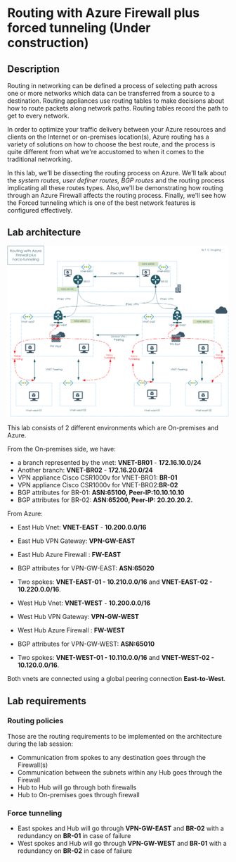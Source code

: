 # Routing with Azure Firewall plus forced tunneling (Under construction)

## Description

Routing in networking can be defined a process of selecting path across one or more networks which data can be transferred from a source to a destination. Routing appliances use routing tables to make decisions about how to route packets along network paths. Routing tables record the path to get to every network.

In order to optimize your traffic delivery between your Azure resources and clients on the Internet or on-premises location(s), Azure routing has a variety of solutions on how to choose the best route, and the process is quite different from what we're accustomed to when it comes to the traditional networking.

In this lab, we'll be dissecting the routing process on Azure. We'll talk about the *system routes, user definer routes, BGP routes* and the routing process implicating all these routes types. Also,we'll be demonstrating how routing through an Azure Firewall affects the routing process. Finally, we'll see how the Forced tunneling which is one of the best network features is configured effectively.

## Lab architecture

![RoutingWithFW](https://github.com/Tchimwa/Routing-with-Azure-Firewall-plus-forced-tunneling/blob/main/images/RoutingWithAzFW.png)

This lab consists of 2 different environments which are On-premises and Azure.

From the On-premises side, we have:

- a branch represented by the vnet: **VNET-BR01** - **172.16.10.0/24**
- Another branch: **VNET-BR02** - **172.16.20.0/24**
- VPN appliance Cisco CSR1000v for VNET-BRO1: **BR-01**
- VPN appliance Cisco CSR1000v for VNET-BRO2:**BR-02**
- BGP attributes for BR-01: **ASN:65100, Peer-IP:10.10.10.10**
- BGP attributes for BR-02: **ASN:65200, Peer-IP: 20.20.20.2.**

From Azure:

- East Hub Vnet: **VNET-EAST** - **10.200.0.0/16**
- East Hub VPN Gateway: **VPN-GW-EAST**
- East Hub Azure Firewall : **FW-EAST**
- BGP attributes for VPN-GW-EAST: **ASN:65020**
- Two spokes: **VNET-EAST-01 - 10.210.0.0/16** and **VNET-EAST-02 - 10.220.0.0/16**.

- West Hub Vnet: **VNET-WEST** - **10.200.0.0/16**
- West Hub VPN Gateway: **VPN-GW-WEST**
- West Hub Azure Firewall : **FW-WEST**
- BGP attributes for VPN-GW-WEST: **ASN:65010**
- Two spokes: **VNET-WEST-01 - 10.110.0.0/16** and **VNET-WEST-02 - 10.120.0.0/16**.

Both vnets are connected using a global peering connection **East-to-West**.

## Lab requirements

### Routing policies

Those are the routing requirements to be implemented on the architecture during the lab session:

- Communication from spokes to any destination goes through the Firewall(s)
- Communication between the subnets within any Hub goes through the Firewall
- Hub to Hub will go through both firewalls
- Hub to On-premises goes through firewall

### Force tunneling

- East spokes and Hub will go through **VPN-GW-EAST** and **BR-02** with a redundancy on **BR-01** in case of failure
- West spokes and Hub will go through **VPN-GW-WEST** and **BR-01** with a redundancy on **BR-02** in case of failure


